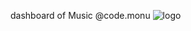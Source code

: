 dashboard of Music @code.monu
![logo](https://github.com/Sanjar06/Dashboard-with-silders-and-music-player/blob/main/Code%20(1).png)

